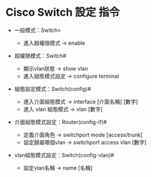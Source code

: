 # Cisco Switch 設定 指令

* 一般模式：Switch>
  * 進入超權限模式 → enable

* 超權限模式：Switch#
  * 顯示vlan狀態 → show vlan
  * 進入組態模式設定 → configure terminal

* 組態設定模式：Switch(config)#
  * 進入介面組態模式 → interface [介面名稱] [數字]
  * 進入 vlan 組態模式 → vlan [數字]

* 介面組態模式設定：Router(config-if)#
  * 定義介面角色 → switchport mode [access/trunk]
  * 設定歸屬哪個vlan → switchport access vlan [數字]

* vlan組態模式設定：Switch(config-vlan)#
  * 設定vlan名稱 → name [名稱]
